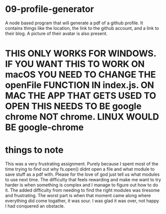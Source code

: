 # 09-profile-generator
A node based program that will generate a pdf of a github profile. It contains things like the location, the link to the github account, and a link to their blog. A picture of their avatar is also present.

# THIS ONLY WORKS FOR WINDOWS. IF YOU WANT THIS TO WORK ON macOS YOU NEED TO CHANGE THE openFile FUNCTION IN index.js. ON MAC THE APP THAT GETS USED TO OPEN THIS NEEDS TO BE google chrome NOT chrome. LINUX WOULD BE google-chrome

# things to note
This was a very frustrating assignment. Purely because I spent most of the time trying to find out why fs.open() didnt open a file and what module to save stuff as a pdf with. Please for the love of god just tell us what modules to use next time. The difficulty that feels rewarding and make me want to try harder is when something is complex and I manage to figure out how to do it. The added difficulty from needing to find the right modules was tiresome and frustrating. The worst part is when that moment came along where everything did come togather, it was sour. I was glad it was over, not happy I had conquered an obstacle.
